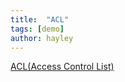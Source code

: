 ```yaml
---
title:  "ACL"
tags: [demo]
author: hayley
---
```


[ACL(Access Control List)](https://peemangit.tistory.com/33)
